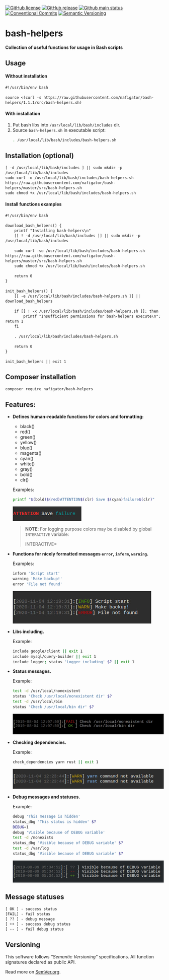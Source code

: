 [![GitHub license][License img]][License src] [![GitHub release][Release img]][Release src] [![Github main status][Github main status badge]][Github main status src] [![Conventional Commits][Conventional commits badge]][Conventional commits src] [![Semantic Versioning][Versioning img]][Versioning src]
# bash-helpers
**Collection of useful functions for usage in Bash scripts**

## Usage

#### Without installation

	#!/usr/bin/env bash

	source <(curl -s https://raw.githubusercontent.com/nafigator/bash-helpers/1.1.1/src/bash-helpers.sh)
	
#### With installation
1. Put bash libs into `/usr/local/lib/bash/includes` dir.
2. Source `bash-helpers.sh` in executable script:
	```bash
	. /usr/local/lib/bash/includes/bash-helpers.sh
	```

## Installation (optional)

	[ -d /usr/local/lib/bash/includes ] || sudo mkdir -p /usr/local/lib/bash/includes
	sudo curl -o /usr/local/lib/bash/includes/bash-helpers.sh https://raw.githubusercontent.com/nafigator/bash-helpers/master/src/bash-helpers.sh
	sudo chmod +x /usr/local/lib/bash/includes/bash-helpers.sh

#### Install functions examples

	#!/usr/bin/env bash

	download_bash_helpers() {
		printf "Installing bash-helpers\n"
		[[ ! -d /usr/local/lib/bash/includes ]] || sudo mkdir -p /usr/local/lib/bash/includes

		sudo curl -so /usr/local/lib/bash/includes/bash-helpers.sh https://raw.githubusercontent.com/nafigator/bash-helpers/master/src/bash-helpers.sh
		sudo chmod +x /usr/local/lib/bash/includes/bash-helpers.sh

		return 0
	}

	init_bash_helpers() {
		[[ -e /usr/local/lib/bash/includes/bash-helpers.sh ]] || download_bash_helpers

		if [[ ! -x /usr/local/lib/bash/includes/bash-helpers.sh ]]; then
			printf "Insufficient permissions for bash-helpers execute\n"; return 1
		fi

		. /usr/local/lib/bash/includes/bash-helpers.sh

		return 0
	}

	init_bash_helpers || exit 1


## Composer installation

	composer require nafigator/bash-helpers

## Features:
* **Defines human-readable functions for colors and formatting:**
	- black()
	- red()
	- green()
	- yellow()
	- blue()
	- magenta()
	- cyan()
	- white()
	- gray()
	- bold()
	- clr()

	Examples:
	```bash
	printf "$(bold)$(red)ATTENTION$(clr) Save $(cyan)failure$(clr)"
	```
	![Colors definition][Colors definition img]
	> **NOTE**: For logging purpose colors may be disabled by global `INTERACTIVE` variable:
	>
	>INTERACTIVE=
* **Functions for nicely formatted messages `error`, `inform`, `warning`.**

	Examples:
	```bash
	inform 'Script start'
	warning 'Make backup!'
	error 'File not found'
	```
	![Messages formatting][Messages formatting img]
* **Libs including.**

	Example:
	```bash
	include google/client || exit 1
	include mysql/query-builder || exit 1
	include logger; status 'Logger including' $? || exit 1
	```
* **Status messages.**

	Example:
	```bash
	test -d /usr/local/nonexistent
	status 'Check /usr/local/nonexistent dir' $?
	test -d /usr/local/bin
	status 'Check /usr/local/bin dir' $?
	```
	![Status messages][Status messages img]
* **Checking dependencies.**

	Example:
	```bash
	check_dependencies yarn rust || exit 1
	```
	![Check dependencies][Check dependencies img]
* **Debug messages and statuses.**

	Example:
	```bash
	debug 'This message is hidden'
	status_dbg 'This status is hidden' $?
	DEBUG=1
	debug 'Visible because of DEBUG variable'
	test -d /nonexists
	status_dbg 'Visible because of DEBUG variable' $?
	test -d /var/log
	status_dbg 'Visible because of DEBUG variable' $?
	```
	![Debug messages][Debug messages img]

## Message statuses

	[ OK ] - success status
	[FAIL] - fail status
	[ ?? ] - debug message
	[ ++ ] - success debug status
	[ -- ] - fail debug status

## Versioning
This software follows *"Semantic Versioning"* specifications. All function signatures declared as public API.

Read more on [SemVer.org](http://semver.org).

[Conventional commits src]: https://conventionalcommits.org
[Conventional commits badge]: https://img.shields.io/badge/Conventional%20Commits-1.0.0-teal.svg
[Github main status src]: https://github.com/nafigator/bash-helpers/actions?query=branch%3Amaster
[Github main status badge]: https://github.com/nafigator/bash-helpers/actions/workflows/daily.yml/badge.svg?branch=main
[Release img]: https://img.shields.io/github/v/tag/nafigator/bash-helpers?logo=github&labelColor=333&color=teal
[Release src]: https://github.com/nafigator/bash-helpers
[License img]: https://img.shields.io/github/license/nafigator/bash-helpers?logoColor=333&color=teal
[License src]: https://tldrlegal.com/license/mit-license
[Versioning img]: https://img.shields.io/badge/Semantic%20Versioning-2.0.0-teal.svg
[Versioning src]: https://semver.org
[Colors definition img]: https://raw.githubusercontent.com/nafigator/bash-helpers/master/.images/colors-definition.jpg
[Messages formatting img]: https://raw.githubusercontent.com/nafigator/bash-helpers/master/.images/messages-formatting.jpg
[Status messages img]: https://raw.githubusercontent.com/nafigator/bash-helpers/master/.images/status-messages.jpg
[Check dependencies img]: https://raw.githubusercontent.com/nafigator/bash-helpers/master/.images/check-dependencies.jpg
[Debug messages img]: https://raw.githubusercontent.com/nafigator/bash-helpers/master/.images/debug-messages.jpg
